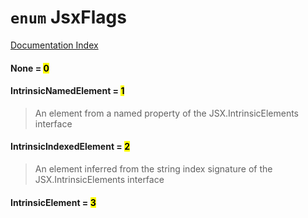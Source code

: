 # `enum` JsxFlags

[Documentation Index](../README.md)

#### None = <mark>0</mark>



#### IntrinsicNamedElement = <mark>1</mark>

> An element from a named property of the JSX.IntrinsicElements interface



#### IntrinsicIndexedElement = <mark>2</mark>

> An element inferred from the string index signature of the JSX.IntrinsicElements interface



#### IntrinsicElement = <mark>3</mark>



